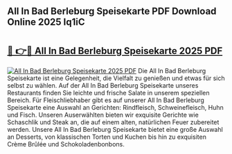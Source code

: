 ## All In Bad Berleburg Speisekarte PDF Download Online 2025 Iq1iC

# <h2><a href="http://gcbiba.nevu.top/?p=All+In+Bad+Berleburg+Speisekarte">🔗 👉🔴 All In Bad Berleburg Speisekarte 2025 PDF</a></h2>

[![All In Bad Berleburg Speisekarte 2025 PDF](https://i.imgur.com/dBaPXMq.png)](http://gcbiba.nevu.top/?p=All+In+Bad+Berleburg+Speisekarte)
Die All In Bad Berleburg Speisekarte ist eine Gelegenheit, die Vielfalt zu genießen und etwas für sich selbst zu wählen. Auf der All In Bad Berleburg Speisekarte unseres Restaurants finden Sie leichte und frische Salate in unserem speziellen Bereich. Für Fleischliebhaber gibt es auf unserer All In Bad Berleburg Speisekarte eine Auswahl an Gerichten: Rindfleisch, Schweinefleisch, Huhn und Fisch. Unseren Auserwählten bieten wir exquisite Gerichte wie Schaschlik und Steak an, die auf einem alten, natürlichen Feuer zubereitet werden. Unsere All In Bad Berleburg Speisekarte bietet eine große Auswahl an Desserts, von klassischen Torten und Kuchen bis hin zu exquisiten Crème Brûlée und Schokoladenbonbons.
